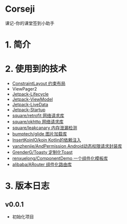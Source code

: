 # Corseji
课记-你的课堂签到小助手

# 1. 简介

# 2. 使用到的技术
- [ConstraintLayout 约束布局](https://developer.android.com/training/constraint-layout?hl=zh-cn)
- ViewPager2
- [Jetpack-Lifecycle](https://developer.android.com/topic/libraries/architecture/lifecycle?hl=zh-cn)
- [Jetpack-ViewModel](https://developer.android.com/topic/libraries/architecture/viewmodel)
- [Jetpack-LiveData](https://developer.android.google.cn/topic/libraries/architecture/livedata)
- [Jetpack-Startup](https://developer.android.com/topic/libraries/app-startup)
- [square/retrofit 网络请求库](https://github.com/square/retrofit)
- [square/okhttp 网络请求库](https://github.com/square/okhttp)
- [square/leakcanary 内存泄漏检测](https://github.com/square/leakcanary)
- [bumptech/glide 图片加载库](https://github.com/bumptech/glide)
- [InsertKoinIO/koin Kotlin的依赖注入](https://github.com/InsertKoinIO/koin)
- [yanzhenjie/AndPermission Android动态权限请求封装库](https://github.com/yanzhenjie/AndPermission)
- [GrenderG/Toasty 定制化Toast](https://github.com/GrenderG/Toasty)
- [renxuelong/ComponentDemo 一个组件化模板库](https://github.com/renxuelong/ComponentDemo)
- [alibaba/ARouter 组件化路由库](https://github.com/alibaba/ARouter)

# 3. 版本日志
## v0.0.1
- 初始化项目